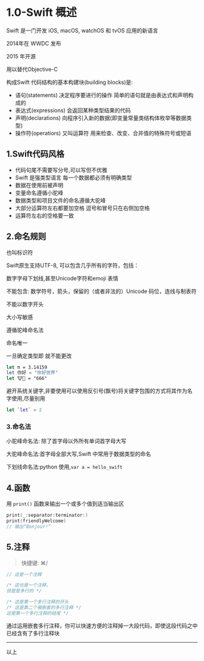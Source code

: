 # 1.0-Swift 概述

Swift 是一门开发 iOS, macOS, watchOS 和 tvOS 应用的新语言

2014年在 WWDC 发布

2015 年开源

用以替代Objective-C

构成Swift 代码结构的基本构建块(building blocks)是: 

- 语句(statements) 决定程序要进行的操作 简单的语句就是由表达式和声明构成的
- 表达式(expressions) 会返回某种类型结果的代码
- 声明(declarations) 向程序引入新的数据(即变量常量类结构体枚举等数据类型)
- 操作符(operatiors) 又叫运算符 用来检查、改变、合并值的特殊符号或短语

## 1.Swift代码风格

- 代码句尾不需要写分号,可以写但不优雅
- Swift 是强类型语言 每一个数据都必须有明确类型 
- 数据在使用前被声明
- 变量命名遵循小驼峰
- 数据类型和项目文件的命名遵循大驼峰
- 大部分运算符左右都要加空格 逗号和冒号只在右侧加空格
- 运算符左右的空格要一致

## 2.命名规则

也叫标识符

Swift原生支持UTF-8, 可以包含几乎所有的字符，包括：

数字字母下划线,甚至Unicode字符和emoji 表情

不能包含: 数学符号，箭头，保留的（或者非法的）Unicode 码位，连线与制表符

不能以数字开头

大小写敏感

遵循驼峰命名法

命名唯一

一旦确定类型即 就不能更改

```swift
let π = 3.14159
let 你好 = "你好世界"
let 🐮🍺 = "666"
```

避开系统关键字,非要使用可以使用反引号(飘号)将关键字包围的方式将其作为名字使用,尽量别用

```swift
let `let` = 2
```

### 3.命名法

小驼峰命名法: 除了首字母以外所有单词首字母大写

大驼峰命名法:首字母全部大写,Swift 中常用于数据类型的命名

下划线命名法:python 使用,`var a = hello_swift`

## 4.函数

用 `print()` 函数来输出一个或多个值到适当输出区

```swift
print(_:separator:terminator:)
print(friendlyWelcome)
// 输出“Bonjour!”
```

## 5.注释

> 快捷键: ⌘/

```swift
// 这是一个注释

/* 这也是一个注释，
但是是多行的 */

/* 这是第一个多行注释的开头
/* 这是第二个被嵌套的多行注释 */
这是第一个多行注释的结尾 */
```

通过运用嵌套多行注释，你可以快速方便的注释掉一大段代码，即使这段代码之中已经含有了多行注释块

---

以上
